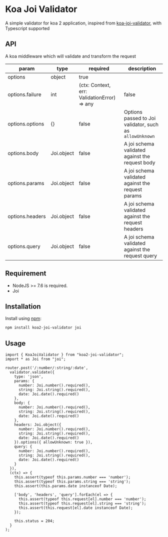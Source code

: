 # Koa Joi Validator

A simple validator for koa 2 application, inspired from [koa-joi-validator](https://github.com/vanwalj/koa-joi-validator), with Typescript supported

## API

A koa middleware which will validate and transform the request

| param | type | required | description |
|-------|------|------------------|-------------|
| options | object | true | |
| options.failure | int | (ctx: Context, err: ValidationError) => any | false | The error code or function to throw on case of validation error, default to 400 |
| options.options | {} | false | Options passed to Joi validator, such as `allowUnknown` |
| options.body | Joi.object | false | A joi schema validated against the request body | 
| options.params | Joi.object | false | A joi schema validated against the request params | 
| options.headers | Joi.object | false | A joi schema validated against the request headers | 
| options.query | Joi.object | false | A joi schema validated against the request query | 

## Requirement
- NodeJS >= 7.6 is required.
- Joi

## Installation

Install using [npm](https://www.npmjs.org/):

```sh
npm install koa2-joi-validator joi
```


## Usage

``` es6
import { KoaJoiValidator } from "koa2-joi-validator";
import * as Joi from "joi";

router.post('/:number/:string/:date',
  validator.validate({
    type: 'json',
    params: {
      number: Joi.number().required(),
      string: Joi.string().required(),
      date: Joi.date().required()
    },
    body: {
      number: Joi.number().required(),
      string: Joi.string().required(),
      date: Joi.date().required()
    },
    headers: Joi.object({
      number: Joi.number().required(),
      string: Joi.string().required(),
      date: Joi.date().required()
    }).options({ allowUnknown: true }),
    query: {
      number: Joi.number().required(),
      string: Joi.string().required(),
      date: Joi.date().required()
    }
  }),
  (ctx) => {
    this.assert(typeof this.params.number === 'number');
    this.assert(typeof this.params.string === 'string');
    this.assert(this.params.date instanceof Date);

    ['body', 'headers', 'query'].forEach(el => {
      this.assert(typeof this.request[el].number === 'number');
      this.assert(typeof this.request[el].string === 'string');
      this.assert(this.request[el].date instanceof Date);
    });

    this.status = 204;
  }
);
```
